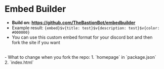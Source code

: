 # Embed Builder
- **Build on: https://github.com/TheBastionBot/embedbuilder**
- Example result: `{embed}$v{title: test}$v{description: test}$v{color: #000000}`
- You can use this custom embed format for your discord bot and then fork the site if you want
<br/>
- What to change when you fork the repo:
1. `homepage` in `package.json`
2. `index.html`

